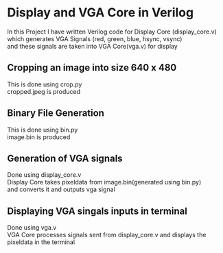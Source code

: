 # Display and VGA Core in Verilog
In this Project I have written Verilog code for Display Core (display_core.v)\
which generates VGA Signals (red, green, blue, hsync, vsync)\
and these signals are taken into VGA Core(vga.v) for display

## Cropping an image into size 640 x 480
This is done using crop.py\
cropped.jpeg is produced

## Binary File Generation
This is done using bin.py\
image.bin is produced

## Generation of VGA signals
Done using display_core.v\
Display Core takes pixeldata from image.bin(generated using bin.py)\
and converts it and outputs vga signal

## Displaying VGA singals inputs in terminal
Done using vga.v\
VGA Core processes signals sent from display_core.v and displays the pixeldata in the terminal
